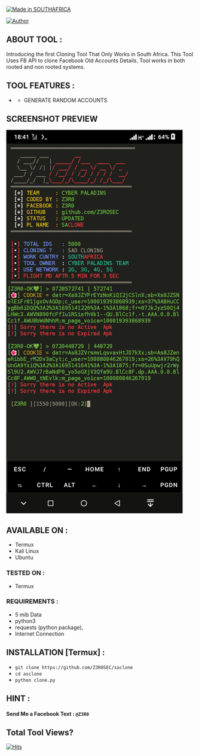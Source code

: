 <p align="left">
<a href="#"><img title="Made in SOUTHAFRICA" src="https://img.shields.io/badge/MADE%20IN-SOUTHAFRICA-green?colorA=%23ff0000&colorB=%23017e40&style=for-the-badge"></a>
</p>

<a href="https://github.com/htr-tech"><img title="Author" src="https://img.shields.io/badge/Author-Z3R0--TR4CE-red.svg?style=for-the-badge&logo=github"></a>


## ABOUT TOOL :
Introducing the first Cloning Tool That Only Works in South Africa. This Tool Uses FB API to clone Facebook Old Accounts Details. Tool works in both rooted and non rooted systems.

## TOOL FEATURES :
* - GENERATE RANDOM ACCOUNTS


## SCREENSHOT PREVIEW
![screenshot 1](https://github.com/Z3R0SEC/saclone/blob/main/prev.png)

## AVAILABLE ON :

* Termux
* Kali Linux
* Ubuntu

### TESTED ON :

* Termux

### REQUIREMENTS :
* 5 mib Data
* python3
* requests (python package),
* Internet Connection

## INSTALLATION [Termux] :

* ` git clone https://github.com/Z3R0SEC/saclone `
* ` cd asclone `
* ` python clone.py `


## HINT :
#### Send Me a Facebook Text : ` @Z3R0 `

## Total Tool Views?
[![Hits](https://hits.seeyoufarm.com/api/count/incr/badge.svg?url=https%3A%2F%2Fgithub.com%2FZ3R0SEC%2Fasclone&count_bg=%23FF6C1D&title_bg=%23555555&icon=&icon_color=%23E7E7E7&title=Views&edge_flat=false)](https://hits.seeyoufarm.com)
